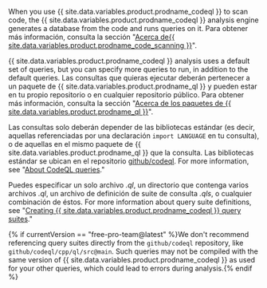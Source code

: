 When you use {{ site.data.variables.product.prodname_codeql }} to scan code, the {{ site.data.variables.product.prodname_codeql }} analysis engine generates a database from the code and runs queries on it. Para obtener más información, consulta la sección "[Acerca de{{ site.data.variables.product.prodname_code_scanning }}](/github/finding-security-vulnerabilities-and-errors-in-your-code/about-code-scanning#about-codeql)".

{{ site.data.variables.product.prodname_codeql }} analysis uses a default set of queries, but you can specify more queries to run, in addition to the default queries. Las consultas que quieras ejecutar deberán pertenecer a un paquete de {{ site.data.variables.product.prodname_ql }} y pueden estar en tu propio repositorio o en cualquier repositorio público. Para obtener más información, consulta la sección "[Acerca de los paquetes de {{ site.data.variables.product.prodname_ql }}](https://help.semmle.com/codeql/codeql-cli/reference/qlpack-overview.html)".

Las consultas solo deberán depender de las bibliotecas estándar (es decir, aquellas referenciadas por una declaración `import LANGUAGE` en tu consulta), o de aquellas en el mismo paquete de {{ site.data.variables.product.prodname_ql }} que la consulta. Las bibliotecas estándar se ubican en el repositorio [github/codeql](https://github.com/github/codeql). For more information, see "[About CodeQL queries](https://help.semmle.com/QL/learn-ql/writing-queries/introduction-to-queries.html)."

Puedes especificar un solo archivo _.ql_, un directorio que contenga varios archivos _.ql_, un archivo de definición de suite de consulta _.qls_, o cualquier combinación de éstos. For more information about query suite definitions, see "[Creating {{ site.data.variables.product.prodname_codeql }} query suites](https://help.semmle.com/codeql/codeql-cli/procedures/query-suites.html)."

{% if currentVersion == "free-pro-team@latest" %}We don't recommend referencing query suites directly from the `github/codeql` repository, like `github/codeql/cpp/ql/src@main`. Such queries may not be compiled with the same version of {{ site.data.variables.product.prodname_codeql }} as used for your other queries, which could lead to errors during analysis.{% endif %}
